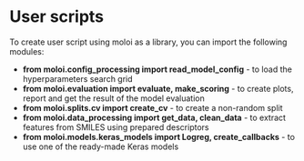 # User scripts

To create user script using moloi as a library, you can import the following modules:
 - <b>from moloi.config_processing import read_model_config</b> - to load the hyperparameters search grid
 - <b>from moloi.evaluation import evaluate, make_scoring</b> - to create plots, report and get the result of the model evaluation
 - <b>from moloi.splits.cv import create_cv</b> - to create a non-random split
 - <b>from moloi.data_processing import get_data, clean_data</b> - to extract features from SMILES using prepared descriptors
 - <b>from moloi.models.keras_models import Logreg, create_callbacks</b> - to use one of the ready-made Keras models
